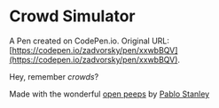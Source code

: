# Crowd Simulator

A Pen created on CodePen.io. Original URL: [https://codepen.io/zadvorsky/pen/xxwbBQV](https://codepen.io/zadvorsky/pen/xxwbBQV).

Hey, remember _crowds_?

Made with the wonderful [open peeps](https://www.openpeeps.com/) by [Pablo Stanley](https://www.instagram.com/pablostanley/) 
